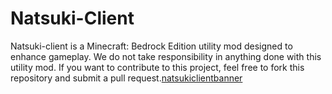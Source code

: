 # Natsuki-Client
Natsuki-client is a Minecraft: Bedrock Edition utility mod designed to enhance gameplay. We do not take responsibility in anything done with this utility mod. If you want to contribute to this project, feel free to fork this repository and submit a pull request.[natsukiclientbanner](https://user-images.githubusercontent.com/86676079/131226755-bab8c79d-6df7-4d31-a64c-bc8faca9c161.png)



